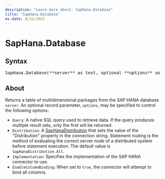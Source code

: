 ```yaml
---
description: "Learn more about: SapHana.Database"
title: "SapHana.Database"
ms.date: 8/31/2022
---
```

# SapHana.Database

## Syntax

<pre>
SapHana.Database(**server** as text, optional **options** as nullable record) as table
</pre>

## About

Returns a table of multidimensional packages from the SAP HANA database `server`. An optional record parameter, `options`, may be specified to control the following options:

* `Query`: A native SQL query used to retrieve data. If the query produces multiple result sets, only the first will be returned.
* `Distribution`: A [SapHanaDistribution](saphanadistribution-type.md) that sets the value of the &quot;Distribution&quot; property in the connection string. Statement routing is the method of evaluating the correct server node of a distributed system before statement execution. The default value is `SapHanaDistribution.All`.
* `Implementation`: Specifies the implementation of the SAP HANA connector to use.
* `EnableColumnBinding`: When set to `true`, the connector will attempt to bind all columns.
